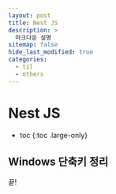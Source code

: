 ```yaml
---
layout: post
title: Nest JS
description: >
  마크다운 설명
sitemap: false
hide_last_modified: true
categories:
  - til
  - others
---
```


# Nest JS

* toc
{:toc .large-only}

## Windows 단축키 정리


끝!